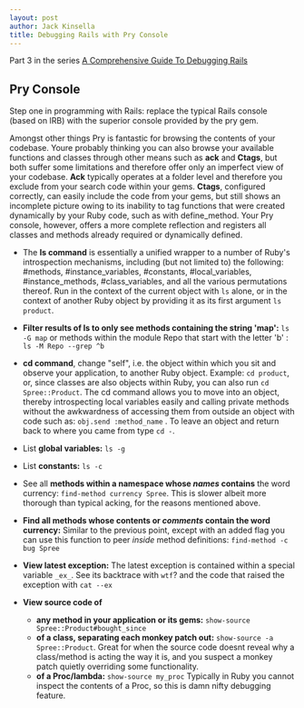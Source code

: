 ```yaml
---
layout: post
author: Jack Kinsella
title: Debugging Rails with Pry Console
---
```


Part 3 in the series [A Comprehensive Guide To Debugging Rails](/2014/06/06/a-comprehensive-guide-to-debugging-rails.html)

## Pry Console ##

Step one in programming with Rails: replace the typical Rails console (based on IRB) with the superior console provided by the pry gem.

Amongst other things Pry is fantastic for browsing the contents of your codebase. Youre probably thinking you can also browse your available functions and classes through other means such as **ack** and **Ctags**, but both suffer some limitations and therefore offer only an imperfect view of your codebase. **Ack** typically operates at a folder level and therefore you exclude from your search code within your gems. **Ctags**, configured correctly, can easily include the code from your gems, but still shows an incomplete picture owing to its inability to tag functions that were created dynamically by your Ruby code, such as with define_method. Your Pry console, however, offers a more complete reflection and registers all classes and methods already required or dynamically defined.

* The **ls command** is essentially a unified wrapper to a number of Ruby's introspection mechanisms, including (but not limited to) the following: #methods, #instance\_variables, #constants, #local\_variables, #instance\_methods, #class_variables, and all the various permutations thereof. Run in the context of the current object with `ls` alone, or in the context of another Ruby object by providing it as its first argument `ls product`. 

* **Filter results of ls to only see methods containing the string 'map':** `ls -G map` or methods within the module Repo that start with the letter 'b' : `ls -M Repo --grep ^b`

* **cd command**, change "self", i.e. the object within which you sit and observe your application, to another Ruby object. Example: `cd product`, or, since classes are also objects within Ruby, you can also run `cd Spree::Product`. The cd command allows you to move into an object, thereby introspecting local variables easily and calling private methods without the awkwardness of accessing them from outside an object with code such as: `obj.send :method_name` . To leave an object and return back to where you came from type `cd -`.

* List **global variables:** `ls -g`

* List **constants:** `ls -c`

* See all **methods within a namespace whose *names* contains** the word currency: `find-method currency Spree`. This is slower albeit more thorough than typical acking, for the reasons mentioned above.

* **Find all methods whose contents or *comments* contain the word currency:** Similar to the previous point, except with an added flag you can use this function to peer *inside* method definitions: `find-method -c bug Spree`

* **View latest exception:** The latest exception is contained within a special variable `_ex_`. See its backtrace with `wtf`? and the code that raised the exception with `cat --ex`

* **View source code of**
  * **any method in your application or its gems:** `show-source Spree::Product#bought_since`
  * **of a class, separating each monkey patch out:** `show-source -a Spree::Product`. Great for when the source code doesnt reveal why a class/method is acting the way it is, and you suspect a monkey patch quietly overriding some functionality.
  * **of a Proc/lambda:** `show-source my_proc` Typically in Ruby you cannot inspect the contents of a Proc, so this is damn nifty debugging feature.
